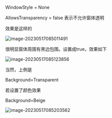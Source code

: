 WindowStyle = None

AllowsTransparency = false 表示不允许窗体透明

效果是这样的

![image-20230517085011491](D:\OneDrive\Notebook\asserts\image-20230517085011491.png)

很明显窗体周围有黑边包围。设置成true，效果如下

![image-20230517085123856](D:\OneDrive\Notebook\asserts\image-20230517085123856.png)

当然，上例是

Background=Transparent

若设置了颜色效果

Background=Beige

![image-20230517085203562](D:\OneDrive\Notebook\asserts\image-20230517085203562.png)